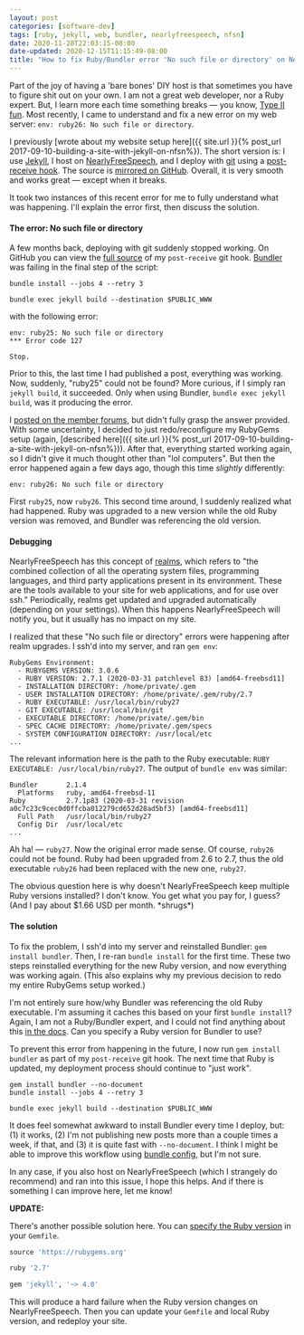 ```yaml
---
layout: post
categories: [software-dev]
tags: [ruby, jekyll, web, bundler, nearlyfreespeech, nfsn]
date: 2020-11-28T22:03:15-08:00
date-updated: 2020-12-15T11:15:49-08:00
title: "How to fix Ruby/Bundler error 'No such file or directory' on NearlyFreeSpeech.net"
---
```


Part of the joy of having a 'bare bones' DIY host is that sometimes you have to figure shit out on your own. I am not a great web developer, nor a Ruby expert. But, I learn more each time something breaks &mdash; you know, [Type II fun](https://www.rei.com/blog/climb/fun-scale). Most recently, I came to understand and fix a new error on my web server: `env: ruby26: No such file or directory`.

<!--excerpt-->

I previously [wrote about my website setup here]({{ site.url }}{% post_url 2017-09-10-building-a-site-with-jekyll-on-nfsn%}). The short version is: I use [Jekyll](https://jekyllrb.com), I host on [NearlyFreeSpeech](https://www.nearlyfreespeech.net), and I deploy with [git](https://git-scm.com) using a [post-receive hook](https://git-scm.com/book/en/v2/Customizing-Git-Git-Hooks). The source is [mirrored on GitHub](https://github.com/jessesquires/jessesquires.com). Overall, it is very smooth and works great &mdash; except when it breaks.

It took two instances of this recent error for me to fully understand what was happening. I'll explain the error first, then discuss the solution.

#### The error: No such file or directory

A few months back, deploying with git suddenly stopped working. On GitHub you can view the [full source](https://github.com/jessesquires/jessesquires.com/blob/500d8847311dd0e6516442aa8f660b8ced803496/scripts/deploy_site.sh) of my `post-receive` git hook. [Bundler](https://bundler.io) was failing in the final step of the script:

```
bundle install --jobs 4 --retry 3

bundle exec jekyll build --destination $PUBLIC_WWW
```

with the following error:

```
env: ruby25: No such file or directory
*** Error code 127

Stop.
```

Prior to this, the last time I had published a post, everything was working. Now, suddenly, "ruby25" could not be found? More curious, if I simply ran `jekyll build`, it succeeded. Only when using Bundler, `bundle exec jekyll build`, was it producing the error.

I [posted on the member forums](https://members.nearlyfreespeech.net/forums/viewtopic.php?t=10725), but didn't fully grasp the answer provided. With some uncertainty, I decided to just redo/reconfigure my RubyGems setup (again, [described here]({{ site.url }}{% post_url 2017-09-10-building-a-site-with-jekyll-on-nfsn%})). After that, everything started working again, so I didn't give it much thought other than "lol computers". But then the error happened again a few days ago, though this time _slightly_ differently:

```
env: ruby26: No such file or directory
```
First `ruby25`, now `ruby26`. This second time around, I suddenly realized what had happened. Ruby was upgraded to a new version while the old Ruby version was removed, and Bundler was referencing the old version.

#### Debugging

NearlyFreeSpeech has this concept of [realms](https://faq.nearlyfreespeech.net/q/siterealm), which refers to "the combined collection of all the operating system files, programming languages, and third party applications present in its environment. These are the tools available to your site for web applications, and for use over ssh." Periodically, realms get updated and upgraded automatically (depending on your settings). When this happens NearlyFreeSpeech will notify you, but it usually has no impact on my site.

I realized that these "No such file or directory" errors were happening after realm upgrades. I ssh'd into my server, and ran `gem env`:

```
RubyGems Environment:
  - RUBYGEMS VERSION: 3.0.6
  - RUBY VERSION: 2.7.1 (2020-03-31 patchlevel 83) [amd64-freebsd11]
  - INSTALLATION DIRECTORY: /home/private/.gem
  - USER INSTALLATION DIRECTORY: /home/private/.gem/ruby/2.7
  - RUBY EXECUTABLE: /usr/local/bin/ruby27
  - GIT EXECUTABLE: /usr/local/bin/git
  - EXECUTABLE DIRECTORY: /home/private/.gem/bin
  - SPEC CACHE DIRECTORY: /home/private/.gem/specs
  - SYSTEM CONFIGURATION DIRECTORY: /usr/local/etc
...
```

The relevant information here is the path to the Ruby executable: `RUBY EXECUTABLE: /usr/local/bin/ruby27`. The output of `bundle env` was similar:

```
Bundler       2.1.4
  Platforms   ruby, amd64-freebsd-11
Ruby          2.7.1p83 (2020-03-31 revision a0c7c23c9cec0d0ffcba012279cd652d28ad5bf3) [amd64-freebsd11]
  Full Path   /usr/local/bin/ruby27
  Config Dir  /usr/local/etc
...
```

Ah ha! &mdash; `ruby27`. Now the original error made sense. Of course, `ruby26` could not be found. Ruby had been upgraded from 2.6 to 2.7, thus the old executable `ruby26` had been replaced with the new one, `ruby27`.

The obvious question here is why doesn't NearlyFreeSpeech keep multiple Ruby versions installed? I don't know. You get what you pay for, I guess? (And I pay about $1.66 USD per month. \*shrugs\*)

#### The solution

To fix the problem, I ssh'd into my server and reinstalled Bundler: `gem install bundler`. Then, I re-ran `bundle install` for the first time. These two steps reinstalled everything for the new Ruby version, and now everything was working again. (This also explains why my previous decision to redo my entire RubyGems setup worked.)

I'm not entirely sure how/why Bundler was referencing the old Ruby executable. I'm assuming it caches this based on your first `bundle install`? Again, I am not a Ruby/Bundler expert, and I could not find anything about this [in the docs](https://bundler.io/docs.html). Can you specify a Ruby version for Bundler to use?

To prevent this error from happening in the future, I now run `gem install bundler` as part of my `post-receive` git hook. The next time that Ruby is updated, my deployment process should continue to "just work".

```
gem install bundler --no-document
bundle install --jobs 4 --retry 3

bundle exec jekyll build --destination $PUBLIC_WWW
```

It does feel somewhat awkward to install Bundler every time I deploy, but: (1) it works, (2) I'm not publishing new posts more than a couple times a week, if that, and (3) it is quite fast with `--no-document`. I think I might be able to improve this workflow using [bundle config](https://bundler.io/v2.1/man/bundle-config.1.html), but I'm not sure.

In any case, if you also host on NearlyFreeSpeech (which I strangely do recommend) and ran into this issue, I hope this helps. And if there is something I can improve here, let me know!

**UPDATE:**

There's another possible solution here. You can [specify the Ruby version](https://bundler.io/gemfile_ruby.html) in your `Gemfile`.

```ruby
source 'https://rubygems.org'

ruby '2.7'

gem 'jekyll', '~> 4.0'
```

This will produce a hard failure when the Ruby version changes on NearlyFreeSpeech. Then you can update your `Gemfile` and local Ruby version, and redeploy your site.
